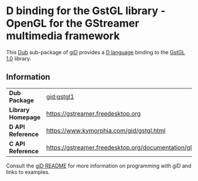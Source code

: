 # D binding for the GstGL library - OpenGL for the GStreamer multimedia framework

This [Dub](https://dub.pm/) sub-package of [giD](https://gid.dub.pm) provides a [D language](https://www.dlang.org) binding to the [GstGL 1.0](https://gstreamer.freedesktop.org) library.

## Information

|     |     |
| --- | --- |
| **Dub Package**          | [gid:gstgl1](https://code.dlang.org/packages/gid%3Agstgl1)                       |
| **Library Homepage**     | https://gstreamer.freedesktop.org                                                |
| **D API Reference**      | https://www.kymorphia.com/gid/gstgl.html                                         |
| **C API Reference**      | https://gstreamer.freedesktop.org/documentation/gl/index.html                    |

Consult the [giD README](https://github.com/Kymorphia/gid) for more information on programming with giD and links to examples.
